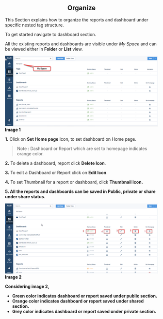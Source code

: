 
<center><h2>Organize</h2></center>

This Section explains how to organize the reports and dashboard under specific nested tag structure.

To get started navigate to dashboard section.

All the existing reports and dashboards are visible under *My Space* and can be viewed either in <b>Folder</b> or <b>List</b> view.

![enter image description here](https://raw.githubusercontent.com/sv18042016/fp1/7cf68f6c7bf54d8d9a4a70104087c9f1618ace6e/images/New_version5/TD_Organize_Image1.png)
  <b><Font color = " black">Image 1</font></b>
  
<b>1.</b>  Click on  <b>Set Home page</b>  Icon, to set dashboard on Home page. 

 > Note : Dashboard or Report which are set to homepage indicates orange color.

<b>2.</b> To delete a dashboard, report  click  <b>Delete Icon</b>.

<b>3.</b>  To edit a Dashboard or Report click on <b>Edit Icon</b>.

<b>4.</b> To set Thumbnail for a report or dashboard, click <b>Thumbnail Icon.

<b>5.</b> All the reports and dashboards can be saved in Public, private or share under share status. 

![enter image description here](https://raw.githubusercontent.com/sv18042016/fp1/fb52c98e4e0d8753ac65f509d5bb179c853b962c/images/New_version5/TD_Organize_Image2.png)
 <b><Font color = " black">Image 2</font></b>

Considering image 2,

-   <b>Green color</b> indicates dashboard or report saved under public section.
-   <b>Orange color</b> indicates dashboard or report saved under shared section.
-   <b>Grey color</b> indicates dashboard or report saved under private section.

<!--stackedit_data:
eyJoaXN0b3J5IjpbMTU2NDI5OTE3OSwtMzQzOTMxOTM5LC04Mz
c2MzIxOTIsLTk2MzU4OTY1OSw3Mjg3ODU4MjVdfQ==
-->